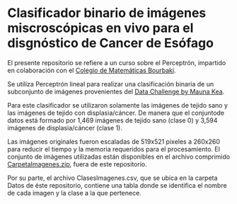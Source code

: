 # Clasificador binario de imágenes miscroscópicas en vivo para el disgnóstico de Cancer de Esófago

El presente repositorio se refiere a un curso sobre el Perceptrón, impartido en colaboración con el [Colegio de Matemáticas Bourbaki](https://www.colegio-bourbaki.com/).

Se utiliza Perceptrón lineal para realizar una clasificación binaria de un subconjunto de imágenes provenientes del [Data Challenge by Mauna Kea](https://challengedata.ens.fr/participants/challenges/11/).

Para este clasificador se utilizaron solamente las imágenes de tejido sano y las imágenes de tejido con displasia/cáncer.
De manera que el conjuntode datos está formado por 1,469 imágenes de tejido sano (clase 0)  y 3,594 imágenes de displasia/cáncer (clase 1).

Las imágenes originales fueron escaladas de 519x521 pixeles a 260x260 para reducir el tiempo y la memoria requeridos para el procesamiento. El conjunto de imágenes utilizadas están disponibles en el archivo comprimido [CarpetaImagenes.zip](https://drive.google.com/file/d/1Abi4hjl5djn8X75YCcMXL5htq7iqf7VY/view?usp=sharing), fuera de este repositorio.

Por su parte, el archivo ClasesImagenes.csv, que se ubica en la carpeta Datos de éste repositorio, contiene una tabla donde se identifica el nombre de cada imagen y la clase a la que pertenece.





